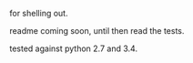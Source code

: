 for shelling out.

readme coming soon, until then read the tests.

tested against python 2.7 and 3.4.
